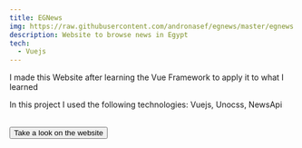 ```yaml
---
title: EGNews
img: https://raw.githubusercontent.com/andronasef/egnews/master/egnews.jpeg
description: Website to browse news in Egypt
tech:
  - Vuejs
---
```


I made this Website after learning the Vue Framework to apply it to what I learned

In this project I used the following technologies: Vuejs, Unocss, NewsApi

<br/>
<a href="https://andronasef.github.io/egnews/"><button  class="btn btn-primary">Take a look on the website</button>
</a>
<br />
